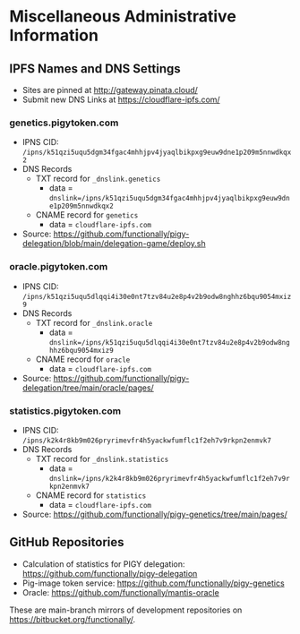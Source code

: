 # Miscellaneous Administrative Information


## IPFS Names and DNS Settings

*   Sites are pinned at http://gateway.pinata.cloud/
*   Submit new DNS Links at https://cloudflare-ipfs.com/


### genetics.pigytoken.com

*   IPNS CID: `/ipns/k51qzi5uqu5dgm34fgac4mhhjpv4jyaqlbikpxg9euw9dne1p209m5nnwdkqx2`
*   DNS Records
    *   TXT record for `_dnslink.genetics`
        *   data = `dnslink=/ipns/k51qzi5uqu5dgm34fgac4mhhjpv4jyaqlbikpxg9euw9dne1p209m5nnwdkqx2`
    *   CNAME record for `genetics`
        *   data = `cloudflare-ipfs.com`
*   Source: https://github.com/functionally/pigy-delegation/blob/main/delegation-game/deploy.sh


### oracle.pigytoken.com

*   IPNS CID: `/ipns/k51qzi5uqu5dlqqi4i30e0nt7tzv84u2e8p4v2b9odw8nghhz6bqu9054mxiz9`
*   DNS Records
    *   TXT record for `_dnslink.oracle`
        *   data = `dnslink=/ipns/k51qzi5uqu5dlqqi4i30e0nt7tzv84u2e8p4v2b9odw8nghhz6bqu9054mxiz9`
    *   CNAME record for `oracle`
        *   data = `cloudflare-ipfs.com`
*   Source: https://github.com/functionally/pigy-delegation/tree/main/oracle/pages/


### statistics.pigytoken.com

*   IPNS CID: `/ipns/k2k4r8kb9m026pryrimevfr4h5yackwfumflc1f2eh7v9rkpn2enmvk7`
*   DNS Records
    *   TXT record for `_dnslink.statistics`
        *   data = `dnslink=/ipns/k2k4r8kb9m026pryrimevfr4h5yackwfumflc1f2eh7v9rkpn2enmvk7`
    *   CNAME record for `statistics`
        *   data = `cloudflare-ipfs.com`
*   Source: https://github.com/functionally/pigy-genetics/tree/main/pages/


## GitHub Repositories

*   Calculation of statistics for PIGY delegation: https://github.com/functionally/pigy-delegation
*   Pig-image token service: https://github.com/functionally/pigy-genetics
*   Oracle: https://github.com/functionally/mantis-oracle

These are main-branch mirrors of development repositories on https://bitbucket.org/functionally/.
